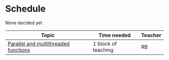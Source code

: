 # Schedule

None decided yet

Topic                                              |Time needed        |Teacher
---------------------------------------------------|-------------------|-------
[Parallel and multithreaded functions](parallel.md)|1 block of teaching|RB

